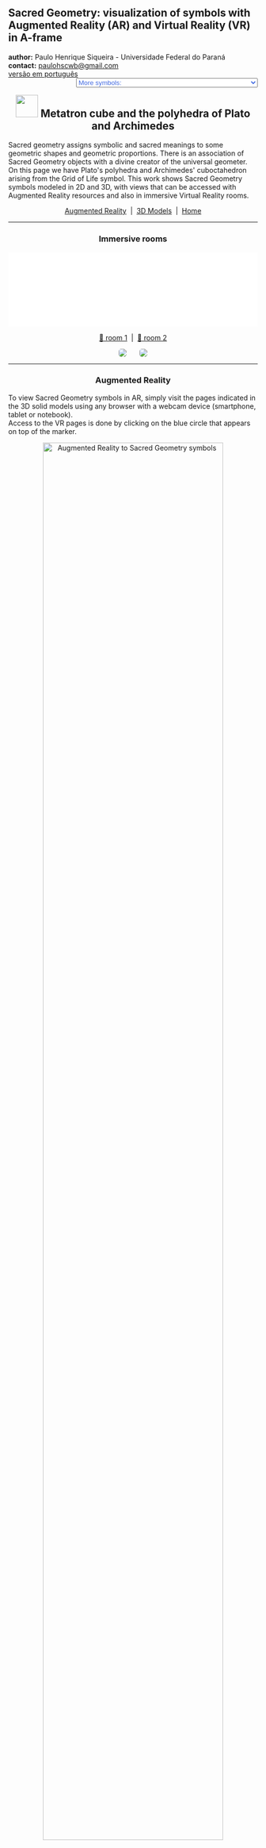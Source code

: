 <link rel="stylesheet" href="../scripts/style.css">
<meta charset="utf-8">
<link rel="icon" type="image/png" href="vr/salas/imagens/icone.png">
<h2>Sacred Geometry: visualization of symbols with Augmented Reality (AR) and Virtual Reality (VR) in A-frame</h2>
 <b>author:</b> Paulo Henrique Siqueira - Universidade Federal do Paraná
 <br><b>contact:</b> <a href="#">paulohscwb@gmail.com</a>
 <br><a href="https://paulohscwb.github.io/SacredGeometry/metatron/pt-br/">versão em português</a>
 <form style="margin: 0 auto; float:right; text-align:right; width:100%; margin-bottom:15px;">
	<select id="url" onchange="urlHandler(this.value)" style="color:royalblue;">
		<option disabled selected value>More symbols:</option>
		<option value="../symbols/">Sacred Geometry symbols</option>
		<option value="../flower/">Flower of life and the polyhedra of Plato and Archimedes</option>
		<option value="../fruit/">Fruit of life and the polyhedra of Plato and Archimedes</option>
		<option value="../grid/">Grid of life and the polyhedra of Plato and Archimedes</option>
		<option disabled value="../metatron/">Metatron cube and the polyhedra of Plato and Archimedes</option>
	</select>
</form>
<script>
function urlHandler(value) {                               
    window.location.assign(`${value}`);
}
</script>

<p id="p1"></p>
  <h2 align="center"><img src="vr/salas/imagens/icone.png" style="margin-bottom:-10px" width="45"> Metatron cube and the polyhedra of Plato and Archimedes</h2>
Sacred geometry assigns symbolic and sacred meanings to some geometric shapes and geometric proportions. There is an association of Sacred Geometry objects with a divine creator of the universal geometer. On this page we have Plato's polyhedra and Archimedes' cuboctahedron arising from the Grid of Life symbol.
This work shows Sacred Geometry symbols modeled in 2D and 3D, with views that can be accessed with Augmented Reality resources and also in immersive Virtual Reality rooms.

<p align="center"><a href="#ra">Augmented Reality</a><span>&nbsp;&nbsp;|&nbsp;&nbsp;</span><a href="#m3d">3D Models</a><span>&nbsp;&nbsp;|&nbsp;&nbsp;</span><a href="../">Home</a></p>
  <hr>
 <h3 align="center">Immersive rooms</h3>
  <div class="embed-container"><iframe width="100%" src="sala1.htm" title="Sala Imersiva dos símbolos da Geometria Sagrada" frameborder="0" loading="lazy"></iframe></div>
  <p align="center"><a href="sala1.htm" target="_blank">&#x1f517; room 1</a><span>&nbsp;&nbsp;|&nbsp;&nbsp;</span><a href="sala2.htm" target="_blank">&#x1f517; room 2</a></p>
  <p align="center"><img src="vr/salas/videos/meta1.gif" style="max-width: 47%; border-radius:5px; margin-right:5%" loading="lazy"/><img src="vr/salas/videos/meta2.gif" style="max-width: 47%; border-radius:5px" loading="lazy"/></p>
  <hr>
  <h3 id="ra" align="center">Augmented Reality</h3>
  To view Sacred Geometry symbols in AR, simply visit the pages indicated in the 3D solid models using any browser with a webcam device (smartphone, tablet or notebook).
<br>Access to the VR pages is done by clicking on the blue circle that appears on top of the marker.
<p align="center"><img style="border-radius:7px;" alt="Augmented Reality to Sacred Geometry symbols" src="ar/example.png" width="85%"></p>
<hr>
<h3 id="m3d" align="center">3D models</h3>
<!--<iframe width="560" height="315" style="max-width:100%" src="https://www.youtube.com/embed/videoseries?list=PLy0I_lGW8HxUFFS5qIXC2KozRYcu06Jaq" title="YouTube video player" frameborder="0" allow="accelerometer; autoplay; clipboard-write; encrypted-media; gyroscope; picture-in-picture; web-share" allowfullscreen></iframe>-->
<h4>1. Metatron cube - tetrahedron</h4>
<a href="vr/Metatron2d_tetrahedron.htm" target="_blank" title="3D model" class="fotoA"><img src="ar/61A.png" class="foto" alt="Metatron cube - tetrahedron"></a><img src="ar/61.png" class="qr">
 <br><br><br>Plato conceived the world as being composed of four basic elements: Earth, Fire, Air and Water. Furthermore, Plato established a mystical association between these elements and the Platonic solids. Thus, the tetrahedron is associated with Fire and corresponds to the first circumference of the Seed of Life symbol. The vertices of the regular tetrahedron appear on some circumferences of the Metatron cube symbol.
 <br><br>
  <a href="ra.html" class="raAR" title="Augmented reality" target="_blank"></a>
 <hr>
<h4>2. Metatron cube - cube</h4>
<a href="vr/Metatron2d_cube.htm" target="_blank" title="3D model" class="fotoA"><img src="ar/62A.png" class="foto" alt="Metatron cube - cube"></a><img src="ar/62.png" class="qr">
 <br><br><br>According to Plato's mystical correspondence, the cube is associated with the Earth and corresponds to the second circumference of the Seed of Life symbol. The vertices of the cube appear on some circumferences of the Metatron cube symbol.
 <br><br>
 <a href="ra.html" class="raAR" title="Augmented reality" target="_blank"></a>
<hr>
<h4>3. Metatron cube - octahedron</h4>
<a href="vr/Metatron2d_octahedron.htm" target="_blank" title="3D model" class="fotoA"><img src="ar/63A.png" class="foto" alt="Metatron cube - octahedron"></a><img src="ar/63.png" class="qr">
 <br><br><br>According to Plato's mystical correspondence, the octahedron is associated with Air and corresponds to the third circumference of the Seed of Life symbol. The vertices of the regular octahedron appear on some circumferences of the Metatron cube symbol.
 <br><br>
 <a href="ra.html" class="raAR" title="Augmented reality" target="_blank"></a>
 <hr>
<h4>4. Metatron cube - icosahedron</h4>
<a href="vr/Metatron2d_icosahedron.htm" target="_blank" title="3D model" class="fotoA"><img src="ar/64A.png" class="foto" alt="Metatron cube - icosahedron"></a><img src="ar/64.png" class="qr">
 <br><br><br>According to Plato's mystical correspondence, the icosahedron is associated with Water and corresponds to the fourth circumference of the Seed of Life symbol. The vertices of the regular icosahedron appear overlapping or correspondingly associated with some circumferences of the Metatron cube symbol.
 <br><br>
 <a href="ra.html" class="raAR" title="Augmented reality" target="_blank"></a>
<hr>
<h4>5. Metatron cube - dodecahedron</h4>
<a href="vr/Metatron2d_dodecahedron.htm" target="_blank" title="3D model" class="fotoA"><img src="ar/65A.png" class="foto" alt="Metatron cube - dodecahedron"></a><img src="ar/65.png" class="qr">
 <br><br><br>According to Plato's mystical correspondence, the dodecahedron is associated with the Universe and corresponds to the fifth circumference of the Seed of Life symbol. The vertices of the regular dodecahedron appear overlapping or correspondingly associated with some circumferences of the Metatron cube symbol.
 <br><br>
  <a href="ra.html" class="raAR" title="Augmented reality" target="_blank"></a>
 <hr>
<h4>6. Metatron cube - star tetrahedron</h4>
<a href="vr/Metatron2d_tetrahedronStar.htm" target="_blank" title="3D model" class="fotoA"><img src="ar/66A.png" class="foto" alt="Metatron cube - star tetrahedron"></a><img src="ar/66.png" class="qr">
 <br><br><br>The Merkabah or Star tetrahedron or Star of Davi is the geometric figure that represents male and female energy  Heaven and Earth. The Star tetrahedron corresponds to the sixth circumference of the Seed of Life symbol and the vertices of this solid appear overlapping with some circumferences of the Metatron cube symbol.
 <br><br>
 <a href="ra.html" class="raAR" title="Augmented reality" target="_blank"></a>
 <hr>
<h4>7. Metatron cube - cuboctahedron</h4>
<a href="vr/Metatron2d_cuboctahedron.htm" target="_blank" title="3D model" class="fotoA"><img src="ar/67A.png" class="foto" alt="Metatron cube - cuboctahedron"></a><img src="ar/67.png" class="qr">
 <br><br><br>The Archimedes cuboctahedron represents the Energy Vector of Equilibrium. The cuboctahedron corresponds to the seventh circumference of the Seed of Life symbol and the vertices of this solid appear overlapping or in correspondence with some circumferences of the Metatron cube symbol.
 <br><br>
  <a href="ra.html" class="raAR" title="Augmented reality" target="_blank"></a>
 <hr>
<h4>8. Metatron cube 3D - cuboctahedron v1</h4>
<a href="vr/Metatron3d_cuboctahedron.htm" target="_blank" title="3D model" class="fotoA"><img src="ar/68A.png" class="foto" alt="Metatron cube 3D"></a><img src="ar/68.png" class="qr">
 <br><br><br>In this representation we have the 3D model of the Metatron cube symbol built with 3 rotations around one of the symbols. Joining the intersections of the external lines, we obtain an Archimedean cuboctahedron.
 <br><br>
 <a href="ra.html" class="raAR" title="Augmented reality" target="_blank"></a>
 <hr>
<h4>9. Metatron cube 3D - tetrahedron</h4>
<a href="vr/MetatronCube3d_tetrahedron.htm" target="_blank" title="3D model" class="fotoA"><img src="ar/69A.png" class="foto" alt="Metatron cube 3D - tetrahedron"></a><img src="ar/69.png" class="qr">
 <br><br><br>The tetrahedron is associated with Fire and corresponds to the first circumference of the Seed of Life symbol. The regular tetrahedron appears inscribed in the 3D Metatron cube symbol.
 <br><br>
 <a href="ra1.html" class="raAR" title="Augmented reality" target="_blank"></a>
 <hr>
<h4>10. Metatron cube 3D - cube</h4>
<a href="vr/MetatronCube3d_cube.htm" target="_blank" title="3D model" class="fotoA"><img src="ar/70A.png" class="foto" alt="Metatron cube 3D - tetrahedron"></a><img src="ar/70.png" class="qr">
 <br><br><br>The cube is associated with the Earth and corresponds to the second circumference of the Seed of Life symbol. The cube appears inscribed in the 3D Metatron cube symbol.
 <br><br>
 <a href="ra1.html" class="raAR" title="Augmented reality" target="_blank"></a>
 <p class="topop"><a href="#p1" class="topo">back to top</a></p>
 <hr>
<h4>11. Metatron cube 3D - octahedron</h4>
<a href="vr/MetatronCube3d_octahedron.htm" target="_blank" title="3D model" class="fotoA"><img src="ar/71A.png" class="foto" alt="Metatron cube 3D - octahedron"></a><img src="ar/71.png" class="qr">
 <br><br><br>The octahedron is associated with the Air and corresponds to the third circumference of the Seed of Life symbol. The regular octahedron appears inscribed in the 3D Metatron cube symbol.
 <br><br>
 <a href="ra1.html" class="raAR" title="Augmented reality" target="_blank"></a>
 <hr>
<h4>12. Metatron cube 3D - icosahedron</h4>
<a href="vr/MetatronCube3d_icosahedron.htm" target="_blank" title="3D model" class="fotoA"><img src="ar/72A.png" class="foto" alt="Metatron cube 3D - icosahedron"></a><img src="ar/72.png" class="qr">
 <br><br><br>The icosahedron is associated with Water and corresponds to the fourth circumference of the Seed of Life symbol. The regular icosahedron appears circumscribed in the 3D Metatron cube symbol.
 <br><br>
 <a href="ra1.html" class="raAR" title="Augmented reality" target="_blank"></a>
 <hr>
<h4>13. Metatron cube 3D - dodecahedron</h4>
<a href="vr/MetatronCube3d_dodecahedron.htm" target="_blank" title="3D model" class="fotoA"><img src="ar/73A.png" class="foto" alt="Metatron cube 3D - dodecahedron"></a><img src="ar/73.png" class="qr">
 <br><br><br>The dodecahedron is associated with the Universe and corresponds to the fifth circumference of the Seed of Life symbol. The regular dodecahedron appears circumscribed in the 3D Metatron cube symbol.
 <br><br>
 <a href="ra1.html" class="raAR" title="Augmented reality" target="_blank"></a>
 <hr>
<h4>14. Metatron cube 3D - star tetrahedron</h4>
<a href="vr/MetatronCube3d_tetrahedronStar.htm" target="_blank" title="3D model" class="fotoA"><img src="ar/74A.png" class="foto" alt="Metatron cube 3D - star tetrahedron"></a><img src="ar/74.png" class="qr">
 <br><br><br>The Merkabah or Star tetrahedron or Star of Davi corresponds to the sixth circumference of the Seed of Life symbol. The star tetrahedron appears inscribed in the 3D Metatron cube symbol.
 <br><br>
 <a href="ra1.html" class="raAR" title="Augmented reality" target="_blank"></a>
 <hr>
<h4>15. Metatron cube 3D - cuboctahedron v2</h4>
<a href="vr/MetatronCube3d_cuboctahedron.htm" target="_blank" title="3D model" class="fotoA"><img src="ar/75A.png" class="foto" alt="Metatron cube 3D - cuboctahedron"></a><img src="ar/75.png" class="qr">
 <br><br><br>The Archimedes cuboctahedron represents the Energy Vector of Equilibrium and corresponds to the seventh circumference of the Seed of Life symbol. The cuboctahedron appears inscribed in the 3D Metatron cube symbol.
 <br><br>
 <a href="ra1.html" class="raAR" title="Augmented reality" target="_blank"></a>
 <p class="topop"><a href="#p1" class="topo">back to top</a></p>
<hr>

<br><a rel="license" href="http://creativecommons.org/licenses/by-nc-nd/4.0/"><img alt="Licença Creative Commons" style="border-width:0" src="https://i.creativecommons.org/l/by-nc-nd/4.0/88x31.png" loading="lazy"/></a><br /><span xmlns:dct="http://purl.org/dc/terms/" property="dct:title">Metatron cube and the polyhedra of Plato and Archimedes - Visualization of symbols with Augmented Reality and Virtual Reality</span> by <a xmlns:cc="http://creativecommons.org/ns#" href="https://paulohscwb.github.io/SacredGeometry/metatron/" property="cc:attributionName" rel="cc:attributionURL">Paulo Henrique Siqueira</a> is licensed with a license <a rel="license" href="http://creativecommons.org/licenses/by-nc-nd/4.0/">Creative Commons Attribution-NonCommercial-NoDerivatives 4.0 International</a>.

<h4>How to cite this work:</h4> 
<p>Siqueira, P.H., "Metatron cube and the polyhedra of Plato and Archimedes: Visualization of symbols with Augmented Reality and Virtual Reality". Available in: <https://paulohscwb.github.io/SacredGeometry/metatron/>, November 2024.</p>
<!--<a target="_blank" href="https://doi.org/10.5281/zenodo.8272770"><img src="https://zenodo.org/badge/DOI/10.5281/zenodo.8272770.svg" alt="DOI"></a>-->
<br><br><b>References:</b>
<br>Pardesco. "Sacred Geometry Art, Symbols & Meanings". <a href="https://pardesco.com/blogs/news/sacred-geometry-art-symbols-meanings" target="_blank">https://pardesco.com/blogs/news/sacred-geometry-art-symbols-meanings</a>
<br>Weisstein, Eric W. "Platonic Solid" From MathWorld-A Wolfram Web Resource. <a href="http://mathworld.wolfram.com/PlatonicSolid.html" target="_blank">http://mathworld.wolfram.com/PlatonicSolid.html</a>
<br>Wikipedia <a href="https://en.wikipedia.org/wiki/en.wikipedia.org/wiki/Platonic_solid" target="_blank">https://en.wikipedia.org/wiki/Platonic_solid</a>
<br>Solar System Scope. "Solar Textures: Stars and Milky Way". <a href="http://dmccooey.com/polyhedra/" target="_blank">https://www.solarsystemscope.com/textures/</a>
